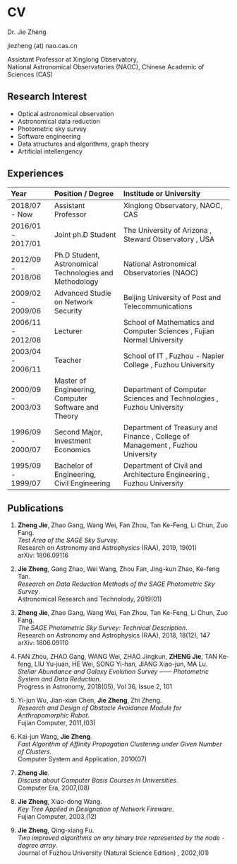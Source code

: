 # CV

Dr. Jie Zheng

jiezheng (at) nao.cas.cn

Assistant Professor at Xinglong Observatory, <br/>
National Astronomical Observatories (NAOC), Chinese Academic of Sciences (CAS)

## Research Interest

- Optical astronomical observation
- Astronomical data reduction
- Photometric sky survey
- Software engineering
- Data structures and algorithms, graph theory
- Artificial intellengency

## Experiences

| Year | Position / Degree | Institude or University |
|:----|:-------|:-------|
|2018/07 - Now    |Assistant Professor|Xinglong Observatory, NAOC, CAS|
|2016/01 - 2017/01|Joint ph.D Student |	The University of Arizona , Steward Observatory , USA|
|2012/09 - 2018/06|Ph.D Student,<br/> Astronomical Technologies and Methodology|National Astronomical Observatories (NAOC)|
|2009/02 - 2009/06|Advanced Studie on Network Security|Beijing University of Post and Telecommunications|
|2006/11 - 2012/08|Lecturer|School of Mathematics and Computer Sciences , Fujian Normal University|
|2003/04 - 2006/11|Teacher|School of IT , Fuzhou - Napier College , Fuzhou University|
|2000/09 - 2003/03|Master of Engineering, <br/>Computer Software and Theory|Department of Computer Sciences and Technologies , Fuzhou University|
|1996/09 - 2000/07|Second Major, <br/>Investment Economics|Department of Treasury and Finance , College of Management , Fuzhou University|
|1995/09 - 1999/07|Bachelor of Engineering, <br/>Civil Engineering|Department of Civil and Architecture Engineering , Fuzhou University|

## Publications

1. **Zheng Jie**, Zhao Gang, Wang Wei, Fan Zhou, Tan Ke-Feng, Li Chun, Zuo Fang.<br/>
*Test Area of the SAGE Sky Survey*.<br/>
Research on Astronomy and Astrophysics (RAA), 2019, 19(01)<br/>
arXiv: 1806.09116

1. **Jie Zheng**, Gang Zhao, Wei Wang, Zhou Fan, Jing-kun Zhao, Ke-feng Tan.<br/>
*Research on Data Reduction Methods of the SAGE Photometric Sky Survey*.<br/>
Astronomical Research and Technolody, 2019(01)

1. **Zheng Jie**, Zhao Gang, Wang Wei, Fan Zhou, Tan Ke-Feng, Li Chun, Zuo Fang.<br/>
*The SAGE Photometric Sky Survey: Technical Description*.<br/>
Research on Astronomy and Astrophysics (RAA), 2018, 18(12), 147<br/>
arXiv: 1806.09110

1. FAN Zhou, ZHAO Gang, WANG Wei, ZHAO Jingkun, **ZHENG Jie**, TAN Ke-feng, LIU Yu-juan, HE Wei, SONG Yi-han, JIANG Xiao-jun, MA Lu.<br/>
*Stellar Abundance and Galaxy Evolution Survey —— Photometric System and Data Reduction*.<br/>
Progress in Astronomy, 2018(05), Vol 36, Issue 2, 101

1. Yi-jun Wu, Jian-xian Chen, **Jie Zheng**, Zhi Zheng.<br/>
*Research and Design of Obstacle Avoidance Module for Anthropomorphic Robot*.<br/>
Fujian Computer, 2011,(03)

1. Kai-jun Wang, **Jie Zheng**.<br/>
*Fast Algorithm of Affinity Propagation Clustering under Given Number of Clusters*.<br/>
Computer System and Application, 2010(07)

1. **Zheng Jie**.<br/>
*Discuss about Computer Basis Courses in Universities*.<br/>
Computer Era, 2007,(08)

1. **Jie Zheng**, Xiao-dong Wang.<br/>
*Key Tree Applied in Designation of Network Fireware*.<br/>
Fujian Computer, 2003,(12)

1. **Jie Zheng**, Qing-xiang Fu.<br/>
*Two improved algorithms on any binary tree represented by the node - degree array*.<br/>
Journal of Fuzhou University (Natural Science Edition) , 2002,(01)
